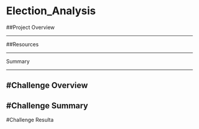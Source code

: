 # Election_Analysis
##Project Overview

---
##Resources

---
Summary

---
#Challenge Overview
---
#Challenge Summary
---
#Challenge Resulta
